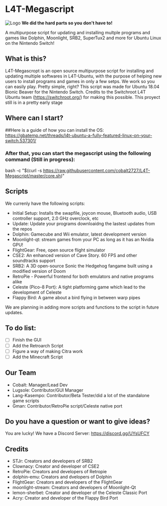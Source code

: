 # L4T-Megascript
![Logo](https://raw.githubusercontent.com/Lang-Kasempo/L4T-Megascript/master/L4T%20Megascript-logo.png)
**We did the hard parts so you don't have to!**

A multipurpose script for updating and installing multple programs and games like Dolphin, Moonlight, SRB2, SuperTux2 and more for Ubuntu Linux on the Nintendo Switch!

## What is this?

L4T-Megascropt is an open source multipurpose script for installing and updating multiple softwares in L4T-Ubuntu, with the purpose of helping new users to install programs and games in only a few setps. We work so you can easily play. Pretty simple, right? This script was made for Ubuntu 18.04 Bionic Beaver for the Nintendo Switch. Credits to the Switchroot L4T Ubuntu team (https://switchroot.org/) for making this possible. This proyect still is in a pretty early stage

## Where can I start?
##Here is a guide of how you can install the OS:
https://gbatemp.net/threads/l4t-ubuntu-a-fully-featured-linux-on-your-switch.537301/
### After that, you can start the megascript using the following command (Still in progress):
bash -c "$(curl -s https://raw.githubusercontent.com/cobalt2727/L4T-Megascript/master/core.sh)"

## Scripts
We currenly have the following scripts: 

- Initial Setup: Installs the swapfile, joycon mouse, Bluetooth audio, USB controller support, 2.0 GHz overclock, etc
- Update: Update your programs downloaidng the lastest updates from the repos
- Dolphin: Gamecube and Wii emulator, latest development version
- Moonlight-qt: stream games from your PC as long as it has an Nvidia GPU!
- FlightGear: Free, open source flight simulator
- CSE2: An enhanced version of Cave Story. 60 FPS and other soundtracks support
- SRB2: A 3D open-source Sonic the Hedgehog fangame built using a modified version of Doom
- RetroPie - Powerful frontend for both emulators and native programs alike
- Celeste (Pico-8 Port): A tight platforming game which lead to the development of Celeste
- Flappy Bird: A game about a bird flying in between warp pipes


 We are planning in adding more scripts and functions to the script in future updates.
## To do list:
- [ ] Finish the GUI
- [ ] Add the Retroarch Script
- [ ] Figure a way of making Citra work
- [ ] Add the Minecraft Script
## Our Team
- Cobalt: Manager/Lead Dev
- Lugsole: Contributor/GUI Manager 
- Lang-Kasempo: Contributor/Beta Tester/did a lot of the standalone game scripts
- Gman: Contributor/RetroPie script/Celeste native port
## Do you have a question or want to give ideas?
You are lucky! We have a Discord Server: https://discord.gg/UYsUFCY
## Credits
- STJr: Creators and developers of SRB2
- Clownacy: Creator and developer of CSE2
- RetroPie: Creators and developers of Retropie
- dolphin-emu: Creators and dvelopers of Dolphin
- FlightGear: Creators and developers of the FlightGear
- moonlight-stream: Creators and developers of Moonlight-Qt
- lemon-sherbet: Creator and developer of the Celeste Classic Port
- Acry: Creator and developer of the Flappy Bird Port
